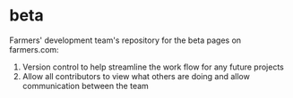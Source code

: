 beta
====

Farmers' development team's repository for the beta pages on farmers.com:

1) Version control to help streamline the work flow for any future projects
2) Allow all contributors to view what others are doing and allow communication between the team
